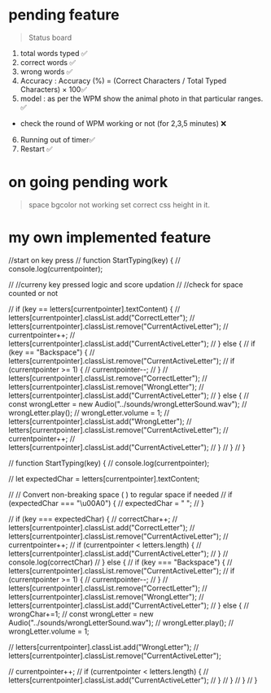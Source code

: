 # pending feature

> Status board

1.  total words typed ✅
2.  correct words ✅
3.  wrong words ✅
4.  Accuracy : Accuracy (%) = (Correct Characters / Total Typed Characters) × 100✅
5.  model : as per the WPM show the animal photo in that particular ranges. ✅

- check the round of WPM working or not (for 2,3,5 minutes) ❌

6. Running out of timer✅
7. Restart ✅

# on going pending work

> space bgcolor not working set correct css height in it.

# my own implemented feature

<!----------------------------Game_Initialization------------------------------>

<!-- function Initialize_Game() {
  const typeArea = document.getElementById("wallpaper");

  let RegularWord = document.createElement("div");
  RegularWord.className = "word";

  for (let i = 0; i < text[0].length; i++) {
    const char = text[0][i];

    if (char !== " ") {
      // Create and append letter to current word
      const CellDiv = document.createElement("div");
      CellDiv.textContent = char;
      CellDiv.className = "letter";
      RegularWord.appendChild(CellDiv);
    } else {
      // Append current word to typeArea
      typeArea.appendChild(RegularWord);

      // Create and append space
      const SpaceDiv = document.createElement("div");
      SpaceDiv.className = "space_div";
      SpaceDiv.innerHTML = "&nbsp;";
      typeArea.appendChild(SpaceDiv);

      // Start new word container
      RegularWord = document.createElement("div");
      RegularWord.className = "word";
    }
  }

  // In case the last word doesn't end in space, append it
  if (RegularWord.children.length > 0) {
    typeArea.appendChild(RegularWord);
  }
}

Initialize_Game(); -->

<!-- -------------------------------------start typing feature-------------------- -->

//start on key press
// function StartTyping(key) {
// console.log(currentpointer);

// //curreny key pressed logic and score updation
// //check for space counted or not

// if (key == letters[currentpointer].textContent) {
// letters[currentpointer].classList.add("CorrectLetter");
// letters[currentpointer].classList.remove("CurrentActiveLetter");
// currentpointer++;
// letters[currentpointer].classList.add("CurrentActiveLetter");
// } else {
// if (key == "Backspace") {
// letters[currentpointer].classList.remove("CurrentActiveLetter");
// if (currentpointer >= 1) {
// currentpointer--;
// }
// letters[currentpointer].classList.remove("CorrectLetter");
// letters[currentpointer].classList.remove("WrongLetter");
// letters[currentpointer].classList.add("CurrentActiveLetter");
// } else {
// const wrongLetter = new Audio("../sounds/wrongLetterSound.wav");
// wrongLetter.play();
// wrongLetter.volume = 1;
// letters[currentpointer].classList.add("WrongLetter");
// letters[currentpointer].classList.remove("CurrentActiveLetter");
// currentpointer++;
// letters[currentpointer].classList.add("CurrentActiveLetter");
// }
// }
// }

<!-- updated start typing with game status variables -->

// function StartTyping(key) {
// console.log(currentpointer);

// let expectedChar = letters[currentpointer].textContent;

// // Convert non-breaking space ( ) to regular space if needed
// if (expectedChar === "\u00A0") {
// expectedChar = " ";
// }

// if (key === expectedChar) {
// correctChar++;
// letters[currentpointer].classList.add("CorrectLetter");
// letters[currentpointer].classList.remove("CurrentActiveLetter");
// currentpointer++;
// if (currentpointer < letters.length) {
// letters[currentpointer].classList.add("CurrentActiveLetter");
// }
// console.log(correctChar)
// } else {
// if (key === "Backspace") {
// letters[currentpointer].classList.remove("CurrentActiveLetter");
// if (currentpointer >= 1) {
// currentpointer--;
// }
// letters[currentpointer].classList.remove("CorrectLetter");
// letters[currentpointer].classList.remove("WrongLetter");
// letters[currentpointer].classList.add("CurrentActiveLetter");
// } else {
// wrongChar+=1;
// const wrongLetter = new Audio("../sounds/wrongLetterSound.wav");
// wrongLetter.play();
// wrongLetter.volume = 1;

// letters[currentpointer].classList.add("WrongLetter");
// letters[currentpointer].classList.remove("CurrentActiveLetter");

// currentpointer++;
// if (currentpointer < letters.length) {
// letters[currentpointer].classList.add("CurrentActiveLetter");
// }
// }
// }
// }
